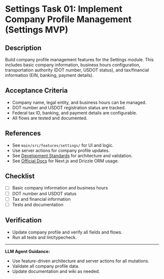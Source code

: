 # Settings Task 01: Implement Company Profile Management (Settings MVP)

## Description
Build company profile management features for the Settings module. This includes basic company information, business hours configuration, transportation authority (DOT number, USDOT status), and tax/financial information (EIN, banking, payment details).

## Acceptance Criteria
- Company name, legal entity, and business hours can be managed.
- DOT number and USDOT registration status are tracked.
- Federal tax ID, banking, and payment details are configurable.
- All flows are tested and documented.

## References
- See `main/src/features/settings/` for UI and logic.
- Use server actions for company profile updates.
- See [Development Standards](../Development-Standards.md) for architecture and validation.
- See [Official Docs](../Official-Docs.md) for Next.js and Drizzle ORM usage.

## Checklist
- [ ] Basic company information and business hours
- [ ] DOT number and USDOT status
- [ ] Tax and financial information
- [ ] Tests and documentation

## Verification
- Update company profile and verify all fields and flows.
- Run all tests and lint/typecheck.

---

**LLM Agent Guidance:**
- Use feature-driven architecture and server actions for all mutations.
- Validate all company profile data.
- Update documentation and wiki as needed.
